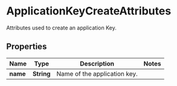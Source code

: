 

# ApplicationKeyCreateAttributes

Attributes used to create an application Key.
## Properties

Name | Type | Description | Notes
------------ | ------------- | ------------- | -------------
**name** | **String** | Name of the application key. | 



